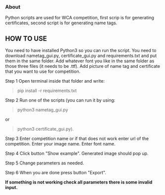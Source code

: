 ### About

Python scripts are used for WCA competition, first scrip is for generating certificates, second script is for generating name tags.

## HOW TO USE

You need to have installed Python3 so you can run the script.
You need to download nametag_gui.py, certificate_gui.py and requirements.txt and put them in the same folder.
Add whatever font you like in the same folder as those three files (it needs to be .ttf).
Add picture of name tag and certificate that you want to use for competition.

Step 1
Open terminal inside that folder and write:
  > pip install -r requirements.txt

Step 2
Run one of the scripts
(you can run it by using:
  > python3 nametag_gui.py
  
  or
  
  > python3 certificate_gui.py).
  
Step 3
Enter competition name or if that does not work enter url of the competition.
Enter your image name.
Enter font name.

Step 4
Click button "Show example".
Generated image should pop up.

Step 5
Change parameters as needed.

Step 6
When you are done press button "Export".

**If something is not working check all parameters there is some invalid input.**
